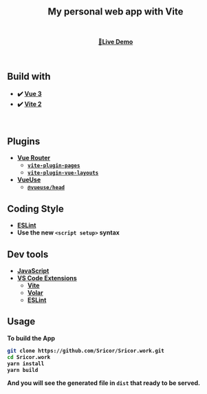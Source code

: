 <br>

<h2 align='center'>
My personal web app with <b>Vite</b<sup></sup><br>
</h2>

<br>

<p align='center'>
<a href="https://sricor.work">🔴Live Demo</a>
</p>

<br>

## Build with

- ✔️ [Vue 3](https://github.com/vuejs/vue-next)
- ✔️ [Vite 2](https://github.com/vitejs/vite)
   
<br>


## Plugins

- [Vue Router](https://github.com/vuejs/vue-router)
  - [`vite-plugin-pages`](https://github.com/hannoeru/vite-plugin-pages)
  - [`vite-plugin-vue-layouts`](https://github.com/JohnCampionJr/vite-plugin-vue-layouts) 
- [VueUse](https://github.com/antfu/vueuse)
  - [`@vueuse/head`](https://github.com/vueuse/head)

## Coding Style

- [ESLint](https://eslint.org/)
- Use the new `<script setup>` syntax

## Dev tools

- [JavaScript](https://www.typescriptlang.org/)
- [VS Code Extensions](./.vscode/extensions.json)
  - [Vite](https://marketplace.visualstudio.com/items?itemName=antfu.vite)
  - [Volar](https://marketplace.visualstudio.com/items?itemName=johnsoncodehk.volar)
  - [ESLint](https://marketplace.visualstudio.com/items?itemName=dbaeumer.vscode-eslint)


## Usage

To build the App

```bash
git clone https://github.com/Sricor/Sricor.work.git
cd Sricor.work
yarn install
yarn build
```

And you will see the generated file in `dist` that ready to be served.




